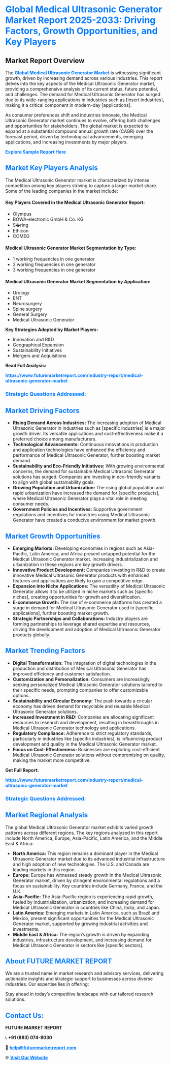<h1 style="color: #007BFF;">Global Medical Ultrasonic Generator Market Report 2025-2033: Driving Factors, Growth Opportunities, and Key Players</h1>

<section id="overview">
<h2>Market Report Overview</h2>
<p>The <a href="https://www.futuremarketreport.com/industry-report/medical-ultrasonic-generator-market" style="color: #007BFF; text-decoration: none;"><strong>Global Medical Ultrasonic Generator Market</strong></a> is witnessing significant growth, driven by increasing demand across various industries. This report delves into the key aspects of the Medical Ultrasonic Generator market, providing a comprehensive analysis of its current status, future potential, and challenges. The demand for Medical Ultrasonic Generator has surged due to its wide-ranging applications in industries such as [insert industries], making it a critical component in modern-day [applications].</p>
<p>As consumer preferences shift and industries innovate, the Medical Ultrasonic Generator market continues to evolve, offering both challenges and opportunities for stakeholders. The global market is expected to expand at a substantial compound annual growth rate (CAGR) over the forecast period, driven by technological advancements, emerging applications, and increasing investments by major players.</p>
</section>

<section id="overview">
<p><a href="https://www.futuremarketreport.com/request-sample/reportId=125161" style="color: #007BFF; text-decoration: none;"><strong>Explore Sample Report Here</strong></a></p>
</section>

<section id="key-players">
<h2 style="color: #007BFF;">Market Key Players Analysis</h2>
<p>The Medical Ultrasonic Generator market is characterized by intense competition among key players striving to capture a larger market share. Some of the leading companies in the market include:</p>
<h4>Key Players Covered in the Medical Ultrasonic Generator Report:</h4>
<ul><li>Olympus</li><li>BOWA-electronic GmbH &amp; Co. KG</li><li>S�ring</li><li>Ethicon</li><li>COMEG</li></ul>
<h4>Medical Ultrasonic Generator Market Segmentation by Type:</h4>
<ul><li>1 working frequencies in one generator</li><li>2 working frequencies in one generator</li><li>3 working frequencies in one generator</li></ul>

<h4>Medical Ultrasonic Generator Market Segmentation by Application:</h4>
<ul><li>Urology</li><li>ENT</li><li>Neurosurgery</li><li>Spine surgery</li><li>General Surgery</li><li>Medical Ultrasonic Generator</li></ul>
<p><strong>Key Strategies Adopted by Market Players:</strong></p>
<ul>
<li>Innovation and R&D</li>
<li>Geographical Expansion</li>
<li>Sustainability Initiatives</li>
<li>Mergers and Acquisitions</li>
</ul>
</section>

<section>
<p><strong>Read Full Analysis: </strong></p><a href="https://www.futuremarketreport.com/industry-report/medical-ultrasonic-generator-market" style="color: #007BFF; text-decoration: none;"><strong>https://www.futuremarketreport.com/industry-report/medical-ultrasonic-generator-market</strong></a>
<h3 style="color: #007BFF;">Strategic Questions Addressed:</h3>
</section>

<section id="driving-factors">
<h2 style="color: #007BFF;">Market Driving Factors</h2>
<ul>
<li><strong>Rising Demand Across Industries:</strong> The increasing adoption of Medical Ultrasonic Generator in industries such as [specific industries] is a major growth driver. Its versatile applications and cost-effectiveness make it a preferred choice among manufacturers.</li>
<li><strong>Technological Advancements:</strong> Continuous innovations in production and application technologies have enhanced the efficiency and performance of Medical Ultrasonic Generator, further boosting market demand.</li>
<li><strong>Sustainability and Eco-Friendly Initiatives:</strong> With growing environmental concerns, the demand for sustainable Medical Ultrasonic Generator solutions has surged. Companies are investing in eco-friendly variants to align with global sustainability goals.</li>
<li><strong>Growing Population and Urbanization:</strong> The rising global population and rapid urbanization have increased the demand for [specific products], where Medical Ultrasonic Generator plays a vital role in meeting consumer needs.</li>
<li><strong>Government Policies and Incentives:</strong> Supportive government regulations and incentives for industries using Medical Ultrasonic Generator have created a conducive environment for market growth.</li>
</ul>
</section>

<section id="growth-opportunities">
<h2 style="color: #007BFF;">Market Growth Opportunities</h2>
<ul>
<li><strong>Emerging Markets:</strong> Developing economies in regions such as Asia-Pacific, Latin America, and Africa present untapped potential for the Medical Ultrasonic Generator market. Increasing industrialization and urbanization in these regions are key growth drivers.</li>
<li><strong>Innovative Product Development:</strong> Companies investing in R&D to create innovative Medical Ultrasonic Generator products with enhanced features and applications are likely to gain a competitive edge.</li>
<li><strong>Expansion into Niche Applications:</strong> The versatility of Medical Ultrasonic Generator allows it to be utilized in niche markets such as [specific niches], creating opportunities for growth and diversification.</li>
<li><strong>E-commerce Growth:</strong> The rise of e-commerce platforms has created a surge in demand for Medical Ultrasonic Generator used in [specific applications], further boosting market growth.</li>
<li><strong>Strategic Partnerships and Collaborations:</strong> Industry players are forming partnerships to leverage shared expertise and resources, driving the development and adoption of Medical Ultrasonic Generator products globally.</li>
</ul>
</section>

<section id="trending-factors">
<h2 style="color: #007BFF;">Market Trending Factors</h2>
<ul>
<li><strong>Digital Transformation:</strong> The integration of digital technologies in the production and distribution of Medical Ultrasonic Generator has improved efficiency and customer satisfaction.</li>
<li><strong>Customization and Personalization:</strong> Consumers are increasingly seeking personalized Medical Ultrasonic Generator solutions tailored to their specific needs, prompting companies to offer customizable options.</li>
<li><strong>Sustainability and Circular Economy:</strong> The push towards a circular economy has driven demand for recyclable and reusable Medical Ultrasonic Generator solutions.</li>
<li><strong>Increased Investment in R&D:</strong> Companies are allocating significant resources to research and development, resulting in breakthroughs in Medical Ultrasonic Generator technology and applications.</li>
<li><strong>Regulatory Compliance:</strong> Adherence to strict regulatory standards, particularly in industries like [specific industries], is influencing product development and quality in the Medical Ultrasonic Generator market.</li>
<li><strong>Focus on Cost-Effectiveness:</strong> Businesses are exploring cost-efficient Medical Ultrasonic Generator solutions without compromising on quality, making the market more competitive.</li>
</ul>
</section>

<section>
<p><strong>Get Full Report: </strong></p><a href="https://www.futuremarketreport.com/industry-report/medical-ultrasonic-generator-market" style="color: #007BFF; text-decoration: none;"><strong>https://www.futuremarketreport.com/industry-report/medical-ultrasonic-generator-market</strong></a>
<h3 style="color: #007BFF;">Strategic Questions Addressed:</h3>
</section>


<section id="regional-analysis">
<h2 style="color: #007BFF;">Market Regional Analysis</h2>
<p>The global Medical Ultrasonic Generator market exhibits varied growth patterns across different regions. The key regions analyzed in this report include North America, Europe, Asia-Pacific, Latin America, and the Middle East & Africa:</p>
<ul>
<li><strong>North America:</strong> This region remains a dominant player in the Medical Ultrasonic Generator market due to its advanced industrial infrastructure and high adoption of new technologies. The U.S. and Canada are leading markets in this region.</li>
<li><strong>Europe:</strong> Europe has witnessed steady growth in the Medical Ultrasonic Generator market, driven by stringent environmental regulations and a focus on sustainability. Key countries include Germany, France, and the U.K.</li>
<li><strong>Asia-Pacific:</strong> The Asia-Pacific region is experiencing rapid growth, fueled by industrialization, urbanization, and increasing demand for Medical Ultrasonic Generator in countries like China, India, and Japan.</li>
<li><strong>Latin America:</strong> Emerging markets in Latin America, such as Brazil and Mexico, present significant opportunities for the Medical Ultrasonic Generator market, supported by growing industrial activities and investments.</li>
<li><strong>Middle East & Africa:</strong> The region’s growth is driven by expanding industries, infrastructure development, and increasing demand for Medical Ultrasonic Generator in sectors like [specific sectors].</li>
</ul>
</section>

<footer>
<h2 style="color: #007BFF;">About FUTURE MARKET REPORT</h2>
<p>We are a trusted name in market research and advisory services, delivering actionable insights and strategic support to businesses across diverse industries. Our expertise lies in offering:</p>

<p>Stay ahead in today’s competitive landscape with our tailored research solutions.</p>

<h2 style="color: #007BFF;">Contact Us:</h2>
<p><strong>FUTURE MARKET REPORT</strong></p>
<p>📞 <strong>+91 (883) 074-8030</strong></p>
<p>📧 <strong><a href="mailto:help@futuremarketreport.com" style="color: #007BFF;">help@futuremarketreport.com</a></strong></p>
<p>🌐 <strong><a href="https://www.futuremarketreport.com/" style="color: #007BFF;">Visit Our Website</a></strong></p>
</footer>